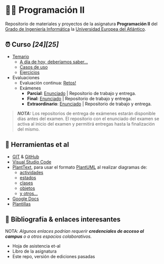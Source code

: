 # 👨‍💻 Programación II

Repositorio de materiales y proyectos de la asignatura **Programación II** del [Grado de Ingeniería Informática](https://www.uneatlantico.es/escuela-politecnica-superior/estudios-grado-oficial-en-ingenieria-informatica) la [Universidad Europea del Atlántico](https://www.uneatlantico.es).

## ⏰ Curso *[24][25]*

- [Temario](temario/README.md)
  - [A día de hoy, deberíamos saber...](temario/aDiaDeHoy.md)
  - [Casos de uso](temario/casosDeUso/README.md)
  - [Ejercicios](temario/ejercicios/README.md)
- Evaluaciones
  - Evaluación continua: [Retos!](evaluaciones/retos/README.md)
  - Exámenes
    - **Parcial**: [Enunciado](evaluaciones/examenes/examenParcial/README.md) | Repositorio de trabajo y entrega.
    - **Final**: [Enunciado](evaluaciones/examenes/examenFinal/README.md) | Repositorio de trabajo y entrega.
    - **Extraordinario**: [Enunciado](evaluaciones/examenes/examenExtraordinario/README.md) | Repositorio de trabajo y entrega.

> ***NOTA:*** Los repositorios de entrega de exámenes estarán disponible días antes del examen. El repositorio con el enunciado del examen se activa al inicio del examen y permitirá entregas hasta la finalización del mismo.

## 🔧 Herramientas et al

- [GIT](https://git-scm.com/) & [GitHub](https://github.com/)
- [Visual Studio Code](https://code.visualstudio.com/)
- [PlantText](https://www.planttext.com/), para usar el formato [PlantUML](https://plantuml.com/es/) al realizar diagramas de:
  - [actividades](https://plantuml.com/es/activity-diagram-beta)
  - [estados](https://plantuml.com/es/state-diagram)
  - [clases](https://plantuml.com/es/class-diagram)
  - [objetos](https://plantuml.com/es/object-diagram)
  - [y otros...](https://plantuml.com/es/sitemap-language-specification)
- [Google Docs](https://drive.google.com/drive/u/0/my-drive)
- [Plantillas](/documentos/plantillas.md)

## 📖 Bibliografía & enlaces interesantes

NOTA: *Algunos enlaces podrían requerir **credenciales de acceso al campus** o a otros espacios colaborativos.*

- Hoja de asistencia et-al
- Libro de la asignatura
- Este repo, versión de ediciones pasadas

